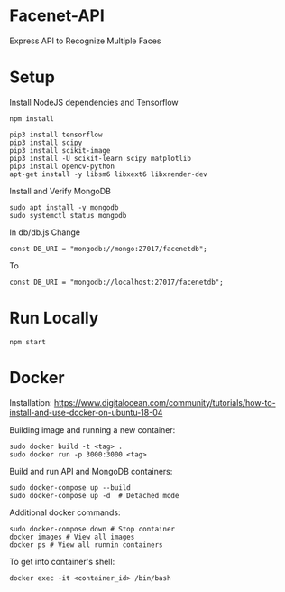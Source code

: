 # Facenet-API

Express API to Recognize Multiple Faces

# Setup

Install NodeJS dependencies and Tensorflow

```
npm install

pip3 install tensorflow
pip3 install scipy
pip3 install scikit-image
pip3 install -U scikit-learn scipy matplotlib
pip3 install opencv-python
apt-get install -y libsm6 libxext6 libxrender-dev
```

Install and Verify MongoDB

```
sudo apt install -y mongodb
sudo systemctl status mongodb
```
In db/db.js Change

```
const DB_URI = "mongodb://mongo:27017/facenetdb";

```
To 

```
const DB_URI = "mongodb://localhost:27017/facenetdb";
```

# Run Locally

```
npm start
```

# Docker

Installation:
https://www.digitalocean.com/community/tutorials/how-to-install-and-use-docker-on-ubuntu-18-04

Building image and running a new container:

```
sudo docker build -t <tag> .
sudo docker run -p 3000:3000 <tag>
```

Build and run API and MongoDB containers:

```
sudo docker-compose up --build
sudo docker-compose up -d  # Detached mode
```

Additional docker commands:

```
sudo docker-compose down # Stop container
docker images # View all images
docker ps # View all runnin containers
```

To get into container's shell:

```
docker exec -it <container_id> /bin/bash
```

